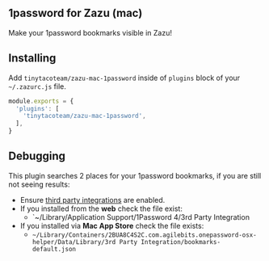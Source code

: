 ## 1password for Zazu (mac)

Make your 1password bookmarks visible in Zazu!

## Installing

Add `tinytacoteam/zazu-mac-1password` inside of `plugins` block of your
`~/.zazurc.js` file.

~~~ javascript
module.exports = {
  'plugins': [
    'tinytacoteam/zazu-mac-1password',
  ],
}
~~~

## Debugging

This plugin searches 2 places for your 1password bookmarks, if you are still not
seeing results:

* Ensure [third party integrations][alfred-advanced-preferences] are enabled.
* If you installed from the **web** check the file exist:
  * `~/Library/Application Support/1Password 4/3rd Party Integration
* If you installed via **Mac App Store** check the file exists:
  * `~/Library/Containers/2BUA8C4S2C.com.agilebits.onepassword-osx-helper/Data/Library/3rd Party Integration/bookmarks-default.json`

[alfred-advanced-preferences]: https://support.1password.com/guides/mac/advanced-preferences.html
